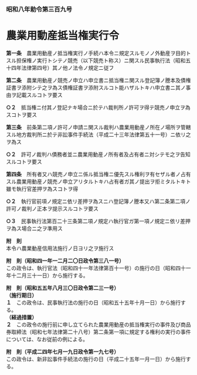 ### 昭和八年勅令第三百九号  
# 農業用動産抵当権実行令  
  
**第一条**　農業用動産ノ抵当権実行ノ手続ハ本令ニ規定スルモノノ外動産ヲ目的トスル担保権ノ実行トシテノ競売（以下競売ト称ス）ニ関スル民事執行法（昭和五十四年法律第四号）其ノ他ノ法令ノ規定ニ従フ  
  
**第二条**　農業用動産ノ競売ノ申立ハ申立書ニ抵当権ニ関スル登記簿ノ謄本及債権証書ヲ添附シテ之ヲ為ス債権証書ヲ添附スルコト能ハザルトキハ申立書ニ其ノ事由ヲ記載スルコトヲ要ス  
  
**○２**　抵当権ニ付其ノ登記ナキ場合ニ於テハ裁判所ノ許可ヲ得テ競売ノ申立ヲ為スコトヲ要ス  
  
**第三条**　前条第二項ノ許可ノ申請ニ関スル裁判ハ農業用動産ノ所在ノ場所ヲ管轄スル地方裁判所ニ於テ非訟事件手続法（平成二十三年法律第五十一号）ニ依リ之ヲ為ス  
  
**○２**　許可ノ裁判ハ債務者並ニ農業用動産ノ所有者及占有者ニ対シテモ之ヲ告知スルコトヲ要ス  
  
**第四条**　所有者又ハ競売ノ申立ニ係ル抵当権ニ優先スル権利ヲ有セザル者ノ占有スル農業用動産ノ競売ノ申立アリタルトキハ占有者ガ其ノ提出ヲ拒ミタルトキト雖モ執行官差押ヲ為スコトヲ得  
  
**○２**　執行官前項ノ規定ニ依リ差押ヲ為スニハ登記簿ノ謄本又ハ第二条第二項ノ許可ノ裁判ノ正本ヲ提示スルコトヲ要ス  
  
**○３**　民事執行法第百二十三条第二項ノ規定ハ執行官ガ第一項ノ規定ニ依リ差押ヲ為ス場合ニ之ヲ準用ス  
  
**附　則**  
本令ハ農業動産信用法施行ノ日ヨリ之ヲ施行ス  
  
**附　則（昭和四一年一二月二〇日政令第三八一号）**  
この政令は、執行官法（昭和四十一年法律第百十一号）の施行の日（昭和四十一年十二月三十一日）から施行する。  
  
**附　則（昭和五五年八月三〇日政令第二三一号）**  
**（施行期日）**  
**１**　この政令は、民事執行法の施行の日（昭和五十五年十月一日）から施行する。  
**（経過措置）**  
**２**　この政令の施行前に申し立てられた農業用動産の抵当権実行の事件及び商品券取締法（昭和七年法律第二十八号）第二条第一項に規定する権利の実行の事件については、なお従前の例による。  
  
**附　則（平成二四年七月一九日政令第一九七号）**  
この政令は、新非訟事件手続法の施行の日（平成二十五年一月一日）から施行する。  
  
